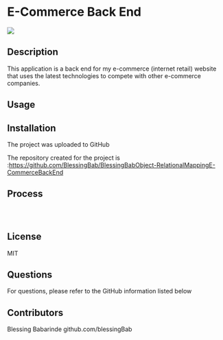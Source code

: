 # E-Commerce Back End

[<img src="https://img.shields.io/badge/License-MIT-yellow.svg">](https://opensource.org/licenses/MIT)

## Description

This application is a back end for my e-commerce (internet retail) website that uses the latest technologies to compete with other e-commerce companies.

## Usage

## Installation

The project was uploaded to GitHub

The repository created for the project is :https://github.com/BlessingBab/BlessingBabObject-RelationalMappingE-CommerceBackEnd

## Process

```



```

## License

MIT

## Questions

For questions, please refer to the GitHub information listed below

## Contributors

Blessing Babarinde github.com/blessingBab
